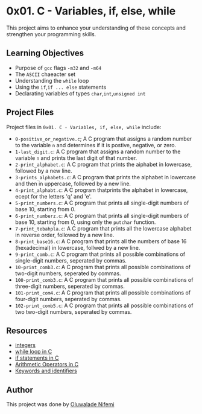 # 0x01. C - Variables, if, else, while
This project aims to enhance your understanding of these concepts and strengthen your programming skills.

## Learning Objectives
- Purpose of `gcc` flags `-m32` and `-m64`
- The `ASCII` chaeacter set
- Understanding the `while` loop
- Using the `if`,`if ... else` statements
- Declarating variables of types `char`,`int`,`unsigned int`

## Project Files
Project files in `0x01. C - Variables, if, else, while` include:
- `0-positive_or_negative.c`; A C program that assigns a random number to the variable `n` and determines if it is postive, negative, or zero.
- `1-last_digit.c`: A C program that assigns a random number to the variable `n` and prints the last digit of that number.
- `2-print_alphabet.c`: A C program that prints the aiphabet in lowercase, followed by a new line.
- `3-prints_alphabets.c`: A C program that prints the alphabet in lowercase and then in uppercase, followed by a new line.
- `4-print_alphabt.c`: A C program thatprints the alphabet in lowercase, ecept for the letters 'q' and 'e'.
- `5-print_numbers.c`: A C program that prints all single-digit numbers of base 10, starting from 0.
- `6-print_numberz.c`: A C program that prints all single-digit numbers of base 10, starting from 0, using only the `putchar` function.
- `7-print_tebahpla.c`: A C program that prints all the lowercase alphabet in reverse order, followed by a new line.
- `8-print_base16.c`: A C program that prints all the numbers of base 16 (hexadecimal) in lowercase, follwed by a new line.
- `9-print_comb.c`: A C program that prints all possible combinations of single-digit numbers, seperated by commas.
- `10-print_comb3.c`: A C program that prints all possible combinations of two-digit numbers, seperated by commas.
- `100-print_comb3.c`: A C program that prints all possible combinations of three-digit numbers, seperated by commas.
- `101-print_com4.c`: A C program that prints all possible combinations of four-digit numbers, seperated by commas.
- `102-print_comb5.c`: A C program that prints all possible combinations of two two-digit numbers, seperated by commas.

## Resources
- [integers]()
- [while loop in C]()
- [if statements in C]()
- [Arithmetic Operators in C]()
- [Keywords and identifiers]()

## Author
This project was done by [Oluwalade Nifemi](https://github.com/Ccrookerz/alx-low_level_programming)

